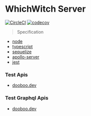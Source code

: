 # WhichWitch Server

[![CircleCI](https://circleci.com/gh/dooboolab/whichwitch-server.svg?style=shield)](https://circleci.com/gh/dooboolab/whichwitch-server)
[![codecov](https://codecov.io/gh/dooboolab/whichwitch-server/branch/master/graph/badge.svg)](https://codecov.io/gh/dooboolab/whichwitch-server)

> Specification

- [node](https://nodejs.org)
- [typescript](https://typescriptlang.org)
- [sequelize](http://docs.sequelizejs.com)
- [apollo-server](https://www.apollographql.com/docs/apollo-server)
- [jest](https://jestjs.io)

### Test Apis

- [dooboo.dev](https://dooboo.dev)

### Test Graphql Apis

- [dooboo.dev](https://dooboo.dev/graphql)
